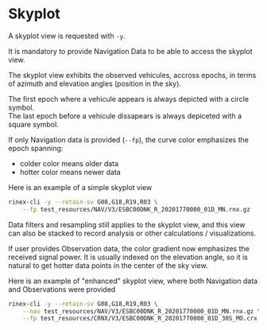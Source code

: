 Skyplot
=======

A skyplot view is requested with `-y`.  

It is mandatory to provide Navigation Data to be able to access
the skyplot view.

The skyplot view exhibits the observed vehicules, accross epochs,
in terms of azimuth and elevation angles (position in the sky).

The first epoch where a vehicule appears is always depicted with a circle symbol.  
The last epoch before a vehicule dissapears is always depiceted with a square symbol.

If only Navigation data is provided (`--fp`), 
the curve color emphasizes the epoch spanning:

- colder color means older data
- hotter color means newer data

Here is an example of a simple skyplot view

```bash
rinex-cli -y --retain-sv G08,G18,R19,R03 \
    --fp test_resources/NAV/V3/ESBC00DNK_R_20201770000_01D_MN.rnx.gz
```

Data filters and resampling still applies to the skyplot view, 
and this view can also be stacked to record analysis or other calculations / visualizations.

If user provides Observation data, the color gradient now emphasizes
the received signal power. It is usually indexed on the elevation angle, 
so it is natural to get hotter data points in the center of the sky view.

Here is an example of "enhanced" skyplot view,
where both Navigation data and Observations were provided 

```bash
rinex-cli -y --retain-sv G08,G18,R19,R03 \
    --nav test_resources/NAV/V3/ESBC00DNK_R_20201770000_01D_MN.rnx.gz \
    --fp test_resources/CRNX/V3/ESBC00DNK_R_20201770000_01D_30S_MO.crx.gz
```
